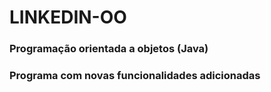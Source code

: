 # LINKEDIN-OO
### Programação orientada a objetos (Java)
### Programa com novas funcionalidades adicionadas
